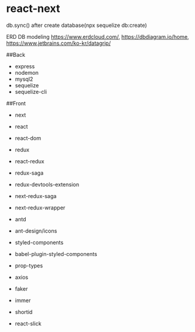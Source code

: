 # react-next

db.sync() after create database(npx sequelize db:create)

ERD DB modeling https://www.erdcloud.com/, https://dbdiagram.io/home, https://www.jetbrains.com/ko-kr/datagrip/

##Back

- express
- nodemon
- mysql2
- sequelize
- sequelize-cli

##Front

- next
- react
- react-dom

- redux
- react-redux
- redux-saga
- redux-devtools-extension
- next-redux-saga
- next-redux-wrapper

- antd
- ant-design/icons
- styled-components
- babel-plugin-styled-components

- prop-types
- axios
- faker
- immer
- shortid
- react-slick
